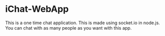 # iChat-WebApp
This is a one time chat application.
This is made using socket.io in node.js. You can chat with as many people as you want with this app.
